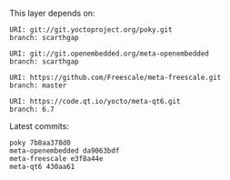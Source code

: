 This layer depends on:

    URI: git://git.yoctoproject.org/poky.git
    branch: scarthgap

    URI: git://git.openembedded.org/meta-openembedded
    branch: scarthgap

    URI: https://github.com/Freescale/meta-freescale.git
    branch: master

    URI: https://code.qt.io/yocto/meta-qt6.git
    branch: 6.7

Latest commits:

    poky 7b8aa378d0
    meta-openembedded da9063bdf
    meta-freescale e3f8a44e
    meta-qt6 430aa61
